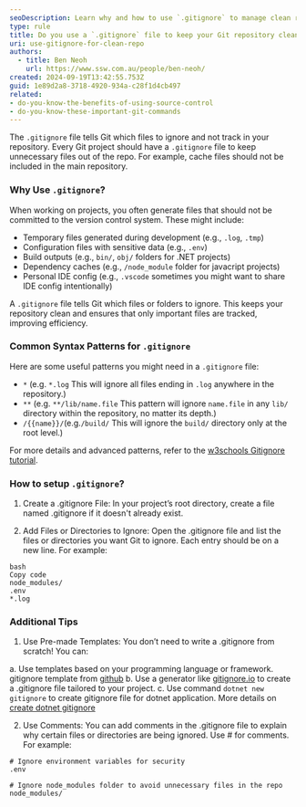 ```yaml
---
seoDescription: Learn why and how to use `.gitignore` to manage clean repositories. Understand key patterns and explore gitignore templates for different projects.
type: rule
title: Do you use a `.gitignore` file to keep your Git repository clean?
uri: use-gitignore-for-clean-repo
authors:
  - title: Ben Neoh
    url: https://www.ssw.com.au/people/ben-neoh/
created: 2024-09-19T13:42:55.753Z
guid: 1e89d2a8-3718-4920-934a-c28f1d4cb497
related: 
- do-you-know-the-benefits-of-using-source-control
- do-you-know-these-important-git-commands
---
```


The `.gitignore` file tells Git which files to ignore and not track in your repository. Every Git project should have a `.gitignore` file to keep unnecessary files out of the repo. For example, cache files should not be included in the main repository.
<!--endintro-->

### Why Use `.gitignore`?

When working on projects, you often generate files that should not be committed to the version control system. These might include:

- Temporary files generated during development (e.g., `.log`, `.tmp`)
- Configuration files with sensitive data (e.g., `.env`)
- Build outputs (e.g., `bin/`, `obj/` folders for .NET projects)
- Dependency caches (e.g., `/node_module` folder for javacript projects)
- Personal IDE config (e.g., `.vscode` sometimes you might want to share IDE config intentionally)
  
A `.gitignore` file tells Git which files or folders to ignore. This keeps your repository clean and ensures that only important files are tracked, improving efficiency.

### Common Syntax Patterns for `.gitignore`

Here are some useful patterns you might need in a `.gitignore` file:

- `*` (e.g. `*.log` This will ignore all files ending in `.log` anywhere in the repository.)
- `**` (e.g. `**/lib/name.file` This pattern will ignore `name.file` in any `lib/` directory within the repository, no matter its depth.)
- `/{{name}}/`(e.g.`/build/` This will ignore the `build/` directory only at the root level.)

For more details and advanced patterns, refer to the [w3schools Gitignore tutorial](https://www.w3schools.com/git/git_ignore.asp?remote=github).

### How to setup `.gitignore`?
1. Create a .gitignore File:
In your project’s root directory, create a file named .gitignore if it doesn't already exist.

2. Add Files or Directories to Ignore:
Open the .gitignore file and list the files or directories you want Git to ignore. Each entry should be on a new line. For example:

```gitignore
bash
Copy code
node_modules/
.env
*.log
```

### Additional Tips

1. Use Pre-made Templates:
You don’t need to write a .gitignore from scratch! You can:

a. Use templates based on your programming language or framework. gitignore template from [github](https://github.com/github/gitignore)
b. Use a generator like [gitignore.io](https://www.toptal.com/developers/gitignore) to create a .gitignore file tailored to your project.
c. Use command `dotnet new gitignore` to create gitignore file for dotnet application. More details on [create dotnet gitignore](https://dev.to/rafalpienkowski/easy-to-create-gitignore-for-the-dotnet-developers-1h42)

2. Use Comments:
You can add comments in the .gitignore file to explain why certain files or directories are being ignored. Use # for comments. For example:

```gitignore
# Ignore environment variables for security
.env

# Ignore node_modules folder to avoid unnecessary files in the repo
node_modules/
```